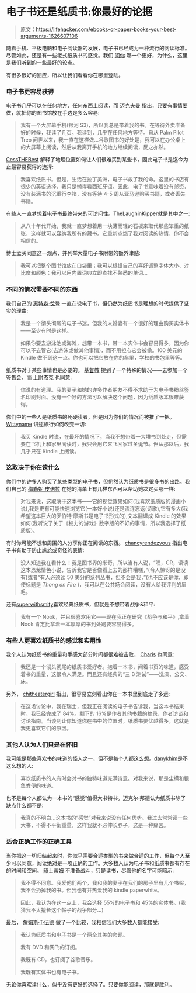 # 电子书还是纸质书:你最好的论据

> 原文：<https://lifehacker.com/ebooks-or-paper-books-your-best-arguments-1626607106>

随着手机、平板电脑和电子阅读器的发展，电子书已经成为一种流行的阅读标准。尽管如此，还是有一些老式纸质书的感觉。我们 [问你](https://lifehacker.com/which-is-better-ebooks-or-paper-books-1625005600) 哪一个更好，为什么，这里是我们听到的一些最好的论点。



有很多很好的回应，所以让我们看看你在哪里登陆。

### 电子书更容易获得

电子书几乎可以在任何地方、任何东西上阅读，而 [迈克夫曼](http://lifehacker.com/since-you-asked-ill-tell-you-that-i-prefer-ebook-but-1625108321) 指出，只要有事情要做，就把你的图书馆放在手边是多么容易:

> 我有一个大屏幕手机(银河 S3)，所以我总是带着我的书。在等待外卖准备好的时候，我读了几页。我读到，几乎在任何地方等待。自从 Palm Pilot Treo 问世以来，我一直在这样做...谷歌图书的好处是，我可以在办公桌上的大屏幕上阅读，然后从我离开手机的地方继续阅读，反之亦然。

[CessTHEBest](http://lifehacker.com/i-love-paper-books-but-living-in-latin-america-e-boo-1625106170) 解释了地理位置如何让人们很难买到某些书，因此电子书是迄今为止最容易获得的选择:

> 我喜欢纸质书。但是，生活在拉丁美洲，电子书救了我的命。这里的书店有很少的英语选择，我只是懒得看西班牙语。因此，电子书意味着没有邮资，没有装满书的沉重行李箱，没有等待 4-5 周从亚马逊购买书籍，或者丢失书籍。

有些人一直梦想着电子书最终带来的可访问性。TheLaughinKipper就是其中之一:

> 从八十年代开始，我就一直梦想着用一块薄而轻的石板来取代那些笨重的纸张，这样就可以容纳我所有的藏书。它重新点燃了我对阅读的热情，你不会相信的。

博士孟买同意这一观点，并列举大量电子书附带的额外津贴:

> 我可以把整个图书馆放在口袋里；我可以根据自己的喜好调整字体大小、对比度和颜色；我可以用内置词典立即查找不熟悉的单词...

### 不同的情况需要不同的东西

我们自己的 [惠特森·戈登](http://lifehacker.com/im-an-ebook-guy-through-and-through-but-my-fiancee-has-1625117417) 一直在说电子书，但仍然为纸质书是理想的时代提供了坚实的理由:

> 我是一个彻头彻尾的电子书迷，但我的未婚妻有一个很好的理由购买实体书——至少有时是这样。
> 
> 如果你要去游泳池或海滩，想带一本书，带一本实体书会容易得多，因为你可以不去管它(去游泳或做其他事情)，而不用担心它会被偷。100 美元的 Kindle 做不到这一点。你也可以把它放在你的车里，学校的书包里等等。

纸质书对于某些事情也是必要的。 [基督教](http://lifehacker.com/im-am-a-pro-tech-type-guy-however-ebooks-have-never-1625236863) 提到了一个特殊的情况——去参加一个签售会，而 [上尉杰克](http://lifehacker.com/you-do-have-a-point-about-the-signed-copy-my-wife-and-1625253122) 也同意:

> 你说的有道理。我的妻子和她的许多作者朋友不得不求助于为电子书粉丝签名印刷封面。没有一个好的方法可以解决这个问题，因为纸质版本很难获得。

你们中的一些人是纸质书的死硬读者，但是因为你们的情况而被推了一把。 [Wittyname](http://lifehacker.com/i-fought-tooth-and-nail-from-going-to-ebook-i-love-boo-1625131780) 讲述旅行如何改变一切:

> 我买 Kindle 时说，在最坏的情况下，当我不想带着一大堆书到处走，但需要在飞机上和家里阅读时，我只会用它来飞回家过圣诞节。但从那以后，我几乎只在 Kindle 上阅读。

### 这取决于你在读什么

你们中的许多人购买了某些类型的电子书，但仍然认为纸质书是很多书的出路。我们自己的 [梅勒妮·皮诺拉](http://lifehacker.com/for-me-it-depends-on-the-book-how-visual-it-is-graph-1625103893) 在她的清单上有几样东西可以帮助她决定买哪一样:

> 对我来说，这取决于这本书——它的视觉效果如何(我喜欢纸质版的漫画小说),我是更有可能快速浏览它(一本好小说)还是流连忘返(诗歌),它有多大(我希望这本巨大的罗伯特·摩斯书是电子书形式的),文本翻译成 Kindle 的效果如何(我听说了关于《权力的游戏》数字版的不好的事情，所以我选择了纸质版)。

有时你可能不想和周围的人分享你正在阅读的东西。 [chancyrendezvous](http://lifehacker.com/three-primary-reasons-i-love-ebooks-1-i-move-all-the-1625210613) 指出电子书有助于防止尴尬或奇怪的表情:

> 没人知道我在看什么！我是图书界的米奇，所以当有人说，“嘿，CR，读读这本恐龙情色小说，告诉我它是否像看上去的那样糟糕，”(令人惊讶的是没有)或者“有人必须读 50 美分的系列丛书，但不会是我，”(也不应该是你，即使标题是 *Thong on Fire* )，我可以在公共场合阅读，没有人给我评判的眉毛。

还有[superwithsmity](http://lifehacker.com/i-have-a-nook-and-have-enjoyed-using-it-right-now-i-am-1625115780)喜欢经典纸质书，但就是不想带着战争&和平:

> 我有一个 Nook，并且很喜欢用它——现在我正在研究《战争与和平》,拿着 Nook 肯定比拿着一本厚厚的书到处跑要容易得多。

### 有些人更喜欢纸质书的感觉和实用性

我个人认为纸质书的重量和手感大部分时间都很难被击败， [Charis](http://lifehacker.com/i-am-still-a-total-paper-book-lover-its-just-satisfyin-1625103094) 也同意:

> 我还是一个彻头彻尾的纸质书爱好者。抱着一本书，闻着书页的味道，感受着书的重量，这很令人满足。而且还有经典的“三 B 测试”——洗澡、公交、床。

另外， [chitheatergirl](http://lifehacker.com/up-until-yesterday-i-was-switzerland-in-this-discussio-1625105831) 指出，很容易立刻看出你在一本书里到底走了多远:

> 在这场讨论中，我在瑞士，但我正在阅读的电子书告诉我，当这本书结束时，我已经完成了 84%。剩下的 16%是作者其他书籍的摘录、作者访谈和讨论指南。当谈到让你知道你在书中的位置时，纸质书要优越得多，这就是我更喜欢它们的原因。

### 其他人认为人们只是在怀旧

我可能是那些喜欢书的味道的怪人之一，但不是每个人都这么想。[danykhim](http://lifehacker.com/people-who-love-paper-books-will-sometimes-wax-poetic-a-1625303681)是不这么想的人:

> 喜欢纸质书的人有时会对书的独特味道充满诗意。对我来说，那是尘螨和银鱼粪便的味道。

也不是每个人都认为一本书的“感觉”值得大书特书。迈克尔·邦德认为纸质书除了缺点什么都不是:

> 我真的不明白...这本书的“感觉”对我来说没有任何优势。我过去常常读一些大书，不得不平衡重量，这样我就不必伸长脖子，这是一种痛苦。

### 适合正确工作的正确工具

当你把这一切归结起来时，你似乎需要合适类型的书来做合适的工作，但每个人至少可以同意，阅读绝对是一项正确的工作。大多数人认为电子书和纸质书都有存在的时间和空间。 [骑士蒂姆](http://lifehacker.com/im-going-to-have-to-say-yes-i-love-them-both-my-wife-1625587887) 不准备战斗，只是读书，尽管他的名字可能暗示:

> 我不得不同意。我爱他们两个，我和我的妻子在我们的房子里有几个书架，我不会扔掉我的书。但我也有并热爱我的 kindle paperwhite。
> 
> 因此，我认为在这一点上，我会选择 55%的电子书和 45%的实体书。(我猜我不太擅长这个帖子的战争部分...)

最后， [詹姆斯·T·伍德](http://lifehacker.com/i-think-of-the-physical-vs-electronic-book-as-a-both-a-1625311741) 做了一个比较，我相信我们大多数人都能接受:

> 我认为纸质书和电子书是一个两全其美的命题。
> 
> 我有 DVD 和网飞的订阅。
> 
> 我既有 CD，也订阅了谷歌音乐。
> 
> 我既有实体书也有电子书。

无论你喜欢读什么，似乎没有更好的选择了。只要你能阅读，那就是胜利。